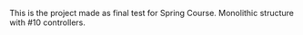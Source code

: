 This is the project made as final test for Spring Course.
Monolithic structure with #10 controllers.

